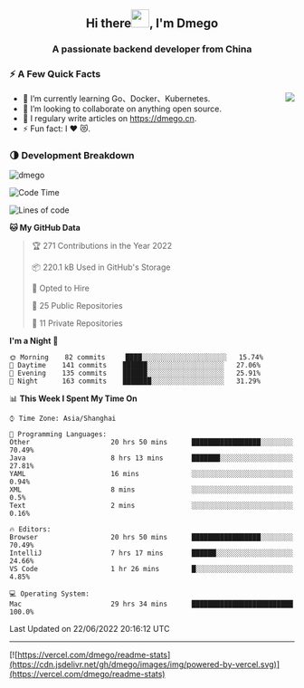 <h2 align="center">Hi there<img src="https://cdn.jsdelivr.net/gh/dmego/images/img/Hi.gif" height="32" />, I'm Dmego </h2>
<h3 align="center">A passionate backend developer from China</h3>

### ⚡️ A Few Quick Facts

<img align="right" src="https://readme-stats-dmego.vercel.app/api?username=dmego&show_icons=true&icon_color=1573B3&hide_title=true&text_color=718096&bg_color=00000000&hide_border=true"/>

<ul>
    <li> 🌱 I’m currently learning Go、Docker、Kubernetes.</li>
    <li> 👯 I’m looking to collaborate on anything open source.</li>
    <li> 📝 I regulary write articles on <a href="https://dmego.cn">https://dmego.cn</a>.</li>
    <li> ⚡ Fun fact: I ❤️ 😻.</li>
</ul>

### 🌗 Development Breakdown

<img src="https://komarev.com/ghpvc/?username=dmego" alt="dmego" />

<!--START_SECTION:waka-->
![Code Time](http://img.shields.io/badge/Code%20Time-1%2C445%20hrs%2036%20mins-blue)

![Lines of code](https://img.shields.io/badge/From%20Hello%20World%20I%27ve%20Written-248%20Thousand%20lines%20of%20code-blue)

**🐱 My GitHub Data** 

> 🏆 271 Contributions in the Year 2022
 > 
> 📦 220.1 kB Used in GitHub's Storage 
 > 
> 💼 Opted to Hire
 > 
> 📜 25 Public Repositories 
 > 
> 🔑 11 Private Repositories  
 > 
**I'm a Night 🦉** 

```text
🌞 Morning    82 commits     ████░░░░░░░░░░░░░░░░░░░░░   15.74% 
🌆 Daytime    141 commits    ██████░░░░░░░░░░░░░░░░░░░   27.06% 
🌃 Evening    135 commits    ██████░░░░░░░░░░░░░░░░░░░   25.91% 
🌙 Night      163 commits    ███████░░░░░░░░░░░░░░░░░░   31.29%

```


📊 **This Week I Spent My Time On** 

```text
⌚︎ Time Zone: Asia/Shanghai

💬 Programming Languages: 
Other                    20 hrs 50 mins      █████████████████░░░░░░░░   70.49% 
Java                     8 hrs 13 mins       ███████░░░░░░░░░░░░░░░░░░   27.81% 
YAML                     16 mins             ░░░░░░░░░░░░░░░░░░░░░░░░░   0.94% 
XML                      8 mins              ░░░░░░░░░░░░░░░░░░░░░░░░░   0.5% 
Text                     2 mins              ░░░░░░░░░░░░░░░░░░░░░░░░░   0.16%

🔥 Editors: 
Browser                  20 hrs 50 mins      █████████████████░░░░░░░░   70.49% 
IntelliJ                 7 hrs 17 mins       ██████░░░░░░░░░░░░░░░░░░░   24.66% 
VS Code                  1 hr 26 mins        █░░░░░░░░░░░░░░░░░░░░░░░░   4.85%

💻 Operating System: 
Mac                      29 hrs 34 mins      █████████████████████████   100.0%

```


 Last Updated on 22/06/2022 20:16:12 UTC
<!--END_SECTION:waka-->

---

[![https://vercel.com/dmego/readme-stats](https://cdn.jsdelivr.net/gh/dmego/images/img/powered-by-vercel.svg)](https://vercel.com/dmego/readme-stats)

